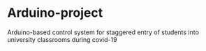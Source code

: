 # Arduino-project
Arduino-based control system for staggered entry of students into university classrooms during covid-19
